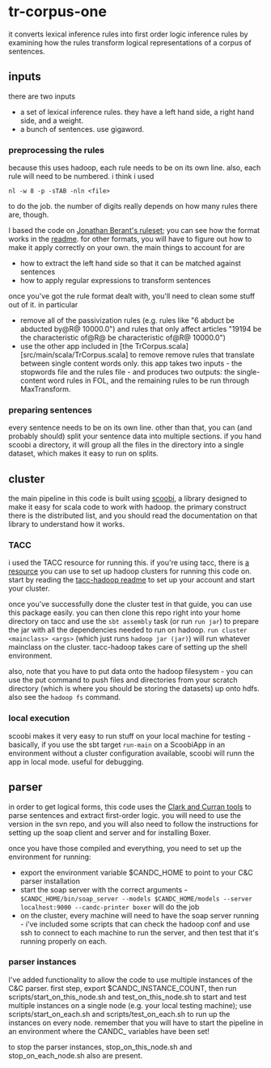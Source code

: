 # tr-corpus-one

it converts lexical inference rules into first order logic inference rules by examining how the rules transform logical representations of a corpus of sentences.

## inputs
there are two inputs
* a set of lexical inference rules. they have a left hand side, a right hand side, and a weight.
* a bunch of sentences. use gigaword.

### preprocessing the rules
because this uses hadoop, each rule needs to be on its own line. also, each rule will need to be numbered. i think i used 
```
nl -w 8 -p -sTAB -nln <file>
```
to do the job. the number of digits really depends on how many rules there are, though.

I based the code on [Jonathan Berant's ruleset][berant]; you can see how the format works in the [readme][breadme]. for other formats, you will have to figure out how to make it apply correctly on your own. the main things to account for are
* how to extract the left hand side so that it can be matched against sentences
* how to apply regular expressions to transform sentences

once you've got the rule format dealt with, you'll need to clean some stuff out of it. in particular
* remove all of the passivization rules (e.g. rules like "6       abduct  be abducted by@R@       10000.0") and rules that only affect articles "19194   be the characteristic of@R@     be characteristic of@R@ 10000.0")
* use the other app included in [the TrCorpus.scala][src/main/scala/TrCorpus.scala] to remove remove rules that translate between single content words only. this app takes two inputs - the stopwords file and the rules file - and produces two outputs: the single-content word rules in FOL, and the remaining rules to be run through MaxTransform.

### preparing sentences
every sentence needs to be on its own line. other than that, you can (and probably should) split your sentence data into multiple sections. if you hand scoobi a directory, it will group all the files in the directory into a single dataset, which makes it easy to run on splits.

## cluster
the main pipeline in this code is built using [scoobi][], a library designed to make it easy for scala code to work with hadoop. the primary construct there is the distributed list, and you should read the documentation on that library to understand how it works.

### TACC
i used the TACC resource for running this. if you're using tacc, there is [a resource][tacc-hadoop] you can use to set up hadoop clusters for running this code on. start by reading the [tacc-hadoop readme] to set up your account and start your cluster.

once you've successfully done the cluster test in that guide, you can use this package easily. you can then clone this repo right into your home directory on tacc and use the `sbt assembly` task (or run `run jar`) to prepare the jar with all the dependencies needed to run on hadoop. `run cluster <mainclass> <args>` (which just runs `hadoop jar (jar)`) will run whatever mainclass on the cluster. tacc-hadoop takes care of setting up the shell environment.

also, note that you have to put data onto the hadoop filesystem - you can use the put command to push files and directories from your scratch directory (which is where you should be storing the datasets) up onto hdfs. also see the `hadoop fs` command.

### local execution
scoobi makes it very easy to run stuff on your local machine for testing - basically, if you use the sbt target `run-main` on a ScoobiApp in an environment without a cluster configuration available, scoobi will runn the app in local mode. useful for debugging.

## parser
in order to get logical forms, this code uses the [Clark and Curran tools][candc] to parse sentences and extract first-order logic. you will need to use the version in the svn repo, and you will also need to follow the instructions for setting up the soap client and server and for installing Boxer. 

once you have those compiled and everything, you need to set up the environment for running:
* export the environment variable $CANDC_HOME to point to your C&C parser installation
* start the soap server with the correct arguments - `$CANDC_HOME/bin/soap_server --models $CANDC_HOME/models --server localhost:9000 --candc-printer boxer` will do the job
* on the cluster, every machine will need to have the soap server running - i've included some scripts that can check the hadoop conf and use ssh to connect to each machine to run the server, and then test that it's running properly on each.

### parser instances
I've added functionality to allow the code to use multiple instances of the C&C parser. first step, export $CANDC_INSTANCE_COUNT, then run scripts/start_on_this_node.sh and test_on_this_node.sh to start and test multiple instances on a single node (e.g. your local testing machine); use scripts/start_on_each.sh and scripts/test_on_each.sh to run up the instances on every node. remember that you will have to start the pipeline in an environment where the CANDC_ variables have been set!

to stop the parser instances, stop_on_this_node.sh and stop_on_each_node.sh also are present.

[berant]: http://u.cs.biu.ac.il/~nlp/downloads/ReverbLocalGlobal.html
[breadme]: http://u.cs.biu.ac.il/~nlp/downloads/REVERB/reverb_readme.txt
[tacc-hadoop]: https://github.com/utcompling/tacc-hadoop/
[tacc-hadoop readme]: https://github.com/utcompling/tacc-hadoop/blob/master/README.md
[scoobi]: https://github.com/NICTA/scoobi
[scalaz]: https://github.com/scalaz/scalaz
[candc]: http://svn.ask.it.usyd.edu.au/trac/candc
